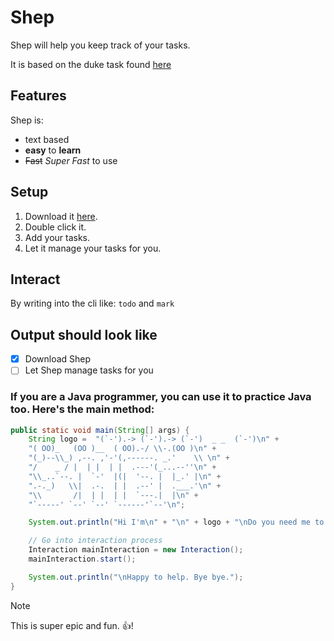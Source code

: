 # Shep

Shep will help you keep track of your tasks.

It is based on the duke task found [here](https://github.com/nus-cs2103-AY2425S2/ip)

## Features
Shep is:

- text based
- **easy** to **learn**
- ~~Fast~~ *Super Fast* to use

## Setup

1. Download it [here]().
2. Double click it.
3. Add your tasks.
4. Let it manage your tasks for you.

## Interact

By writing into the cli like: `todo` and `mark`

## Output should look like

- [x] Download Shep
- [ ] Let Shep manage tasks for you

### If you are a Java programmer, you can use it to practice Java too. Here's the main method:
```Java
public static void main(String[] args) {
    String logo =  "(`-').-> (`-').-> (`-')  _ _  (`-')\n" +
    "( OO)_   (OO )__  ( OO).-/ \\-.(OO )\n" +
    "(_)--\\_) ,--. ,'-'(,------. _.'    \\ \n" +
    "/    _ / |  | |  | |  .---'(_...--''\n" +
    "\\_..`--. |  `-'  |(|  '--. |  |_.' |\n" +
    ".-._)   \\|  .-.  | |  .--' |  .___.'\n" +
    "\\       /|  | |  | |  `---.|  |\n" +
    "`-----' `--' `--' `------'`--'\n";

    System.out.println("Hi I'm\n" + "\n" + logo + "\nDo you need me to do anything?\n");

    // Go into interaction process
    Interaction mainInteraction = new Interaction();
    mainInteraction.start();

    System.out.println("\nHappy to help. Bye bye.");
}
```

> [!NOTE]
> This is super epic and fun. :+1:!
